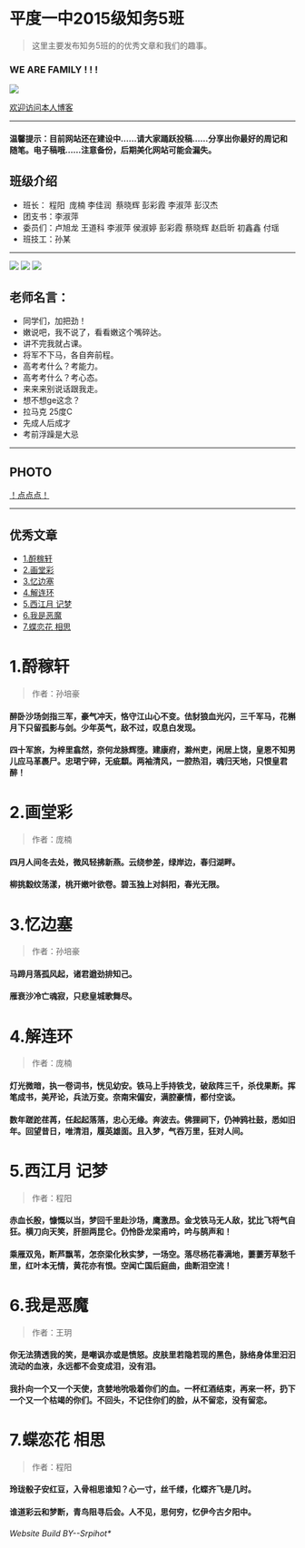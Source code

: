 
# 平度一中2015级知务5班

> 这里主要发布知务5班的的优秀文章和我们的趣事。
  

###  WE ARE FAMILY ! ! !
  
  
  ![](https://github.com/zhiwu5/zhiwu5.github.io/blob/master/psb.jpg?raw=true)
 
 [欢迎访问本人博客](http://www.cnblogs.com/srpihot)

***

#### 温馨提示：目前网站还在建设中……请大家踊跃投稿……分享出你最好的周记和随笔。电子稿哦……注意备份，后期美化网站可能会漏失。


## 班级介绍

 * 班长： 程阳  庞楠 李佳润  蔡晓辉 彭彩霞 李淑萍 彭汉杰
 * 团支书：李淑萍
 * 委员们：卢旭龙 王道科 李淑萍 侯淑婷 彭彩霞 蔡晓辉 赵启昕 初鑫鑫 付瑶 
 * 班技工：孙某
 
***
![](http://qzonestyle.gtimg.cn/qzone/em/e248.gif) ![](http://qzonestyle.gtimg.cn/qzone/em/e248.gif) ![](http://qzonestyle.gtimg.cn/qzone/em/e248.gif)
## 老师名言：
 * 同学们，加把劲！
 * 嫩说吧，我不说了，看看嫩这个嘴碎达。
 * 讲不完我就占课。
 * 将军不下马，各自奔前程。
 * 高考考什么？考能力。
 * 高考考什么？考心态。
 * 来来来别说话跟我走。
 * 想不想ge这念？
 * 拉马克 25度C
 * 先成人后成才
 * 考前浮躁是大忌
 
***
 
## PHOTO
[！点点点！](https://github.com/zhiwu5/zhiwu5.github.io/blob/master/photos.md)

***
 
 
## 优秀文章

 * [1.酹稼轩](#1.1)
 * [2.画堂彩](#1.2)
 * [3.忆边塞](#1.3)
 * [4.解连环](#1.4)
 * [5.西江月 记梦](#1.5)
 * [6.我是恶魔](#1.6)
 * [7.蝶恋花  相思](#1.7)
 
 <h1 id="1.1">1.酹稼轩</h1>


> 作者：孙培豪

####  醉卧沙场剑指三军，豪气冲天，恪守江山心不变。佉豺狼血光闪，三千军马，花槲月下只留孤影与剑。少年英气，敌不过，叹息白发现。
####  四十军旅，为梓里翕然，奈何龙脉辉堕。建康府，滁州吏，闲居上饶，皇恩不知男儿应马革裹尸。忠珺宁碎，无疵纇。两袖清风，一腔热泪，魂归天地，只恨皇君醉！



<h1 id="1.2">2.画堂彩</h1>


>作者：庞楠


#### 四月人间冬去处，微风轻拂新燕。云绕参差，绿岸边，春归湖畔。
#### 柳挑縠纹荡漾，桃开嫩叶欲卷。碧玉独上对斜阳，春光无限。


<h1 id="1.3">3.忆边塞</h1>

> 作者：孙培豪

#### 马蹄月落孤风起，诸君遒劲排知己。
#### 雁衰沙冷亡魂寂，只悲皇城歌舞尽。


<h1 id="1.4">4.解连环</h1>

>作者：庞楠

#### 灯光微暗，执一卷词书，恍见幼安。铁马上手持铁戈，破敌阵三千，杀伐果断。挥笔成书，美芹论，兵法万变。奈南宋偏安，满腔豪情，都付空谈。
#### 数年蹉跎荏苒，任起起落落，忠心无缘。奔波去。佛狸祠下，仍神鸦社鼓，悉如旧年。回望昔日，唯清泪，履英雄面。且入梦，气吞万里，狂对人间。

 <h1 id="1.5">5.西江月 记梦</h1>
 
 
 > 作者：程阳
 
 
 
####  赤血长殷，慷慨以当，梦回千里赴沙场，鹰激昂。金戈铁马无人敌，犹比飞将气自狂。横刀向天笑，肝胆两昆仑。仍怜卧龙梁甫吟，吟与鹄声和！
 
####  乘雁双凫，断芦飘苇，怎奈梁化秋实梦，一场空。落尽杨花春满地，萋萋芳草愁千里，红叶本无情，黄花亦有恨。空闻亡国后庭曲，曲断泪空流！


<h1 id="1.6">6.我是恶魔</h1>

> 作者：王玥

#### 你无法猜透我的笑，是嘲讽亦或是愤怒。皮肤里若隐若现的黑色，脉络身体里汩汩流动的血液，永远都不会变成泪，没有泪。
#### 我扑向一个又一个天使，贪婪地吮吸着你们的血。一杯红酒结束，再来一杯，扔下一个又一个枯竭的你们。不回头，不记住你们的脸，从不留恋，没有留恋。

<h1 id="1.7">7.蝶恋花  相思</h1>

> 作者：程阳

#### 玲珑骰子安红豆，入骨相思谁知？心一寸，丝千缕，化蝶齐飞是几时。
#### 谁道彩云和梦断，青鸟阻寻后会。人不见，思何穷，忆伊今古夕阳中。

 
###### Website Build BY--Srpihot*
